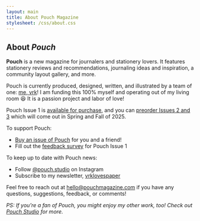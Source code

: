 ```yaml
---
layout: main
title: About Pouch Magazine
stylesheet: /css/about.css
---
```


## About _Pouch_

**Pouch** is a new magazine for journalers and stationery lovers. It features stationery reviews and recommendations, journaling ideas and inspiration, a community layout gallery, and more.

Pouch is currently produced, designed, written, and illustrated by a team of one: [me, vrk](https://www.victoriakirst.com/)! I am funding this 100% myself and operating out of my living room 😆 It is a passion project and labor of love!

Pouch Issue 1 is [available for purchase](https://shop.pouchmagazine.com/b/DFxGZ), and you can [preorder Issues 2 and 3](https://shop.pouchmagazine.com/b/preorder-pouch-2-and-3) which will come out in Spring and Fall of 2025. 

To support Pouch:

- [Buy an issue of Pouch](https://shop.pouchmagazine.com) for you and a friend!
- Fill out the [feedback survey](https://vrk2.link/APELyW) for Pouch Issue 1

To keep up to date with Pouch news:

- Follow [@pouch.studio](https://www.instagram.com/pouch.studio) on Instagram
- Subscribe to my newsletter, [vrklovespaper](https://vrklovespaper.substack.com/)

Feel free to reach out at [hello@pouchmagazine.com](mailto:hello@pouchmagazine.com) if you have any questions, suggestions, feedback, or comments!



_PS: If you’re a fan of Pouch, you might enjoy my other work, too! Check out [Pouch Studio](https://pouch.studio) for more._